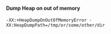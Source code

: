 #### Dump Heap on out of memory
```
-XX:+HeapDumpOnOutOfMemoryError -XX:HeapDumpPath=/tmp/or/some/other/dir
```


